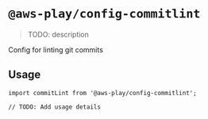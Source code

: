 # `@aws-play/config-commitlint`

> TODO: description

Config for linting git commits

## Usage

```
import commitLint from '@aws-play/config-commitlint';

// TODO: Add usage details
```
